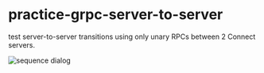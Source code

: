 # practice-grpc-server-to-server

test server-to-server transitions using only unary RPCs between 2 Connect servers.

![sequence dialog](http://www.plantuml.com/plantuml/proxy?src=https://gist.github.com/kusa-mochi/8b0901ba27fe2097a00b764e2ec391a7/raw/4cfe1a8850a6eebfe1d444bc66351f1994d83c42/server_to_server_connect.puml)

